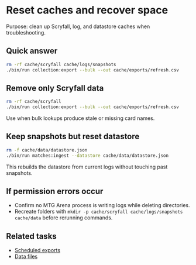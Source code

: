 # Reset caches and recover space
Purpose: clean up Scryfall, log, and datastore caches when troubleshooting.

## Quick answer
```bash
rm -rf cache/scryfall cache/logs/snapshots
./bin/run collection:export --bulk --out cache/exports/refresh.csv
```

## Remove only Scryfall data
```bash
rm -rf cache/scryfall
./bin/run collection:export --bulk --out cache/exports/refresh.csv
```
Use when bulk lookups produce stale or missing card names.

## Keep snapshots but reset datastore
```bash
rm -f cache/data/datastore.json
./bin/run matches:ingest --datastore cache/data/datastore.json
```
This rebuilds the datastore from current logs without touching past snapshots.

## If permission errors occur
- Confirm no MTG Arena process is writing logs while deleting directories.
- Recreate folders with `mkdir -p cache/scryfall cache/logs/snapshots cache/data`
  before rerunning commands.

## Related tasks
- [Scheduled exports](scheduled-exports.md)
- [Data files](../reference/data-files.md)
